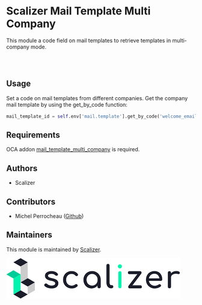 Scalizer Mail Template Multi Company
===============

This module a code field on mail templates to retrieve templates in multi-company mode.

<br>
<br>

## Usage

Set a code on mail templates from different companies.
Get the company mail template by using the get_by_code function:

```python
mail_template_id = self.env['mail.template'].get_by_code('welcome_email')
```

## Requirements

OCA addon [mail_template_multi_company](https://github.com/OCA/multi-company/tree/16.0/mail_template_multi_company) is required.

## Authors

* Scalizer

## Contributors

* Michel Perrocheau ([Github](https://github.com/myrrkel))

## Maintainers

This module is maintained by [Scalizer](https://www.scalizer.fr).

![Scalizer](./static/description/logo.png)
